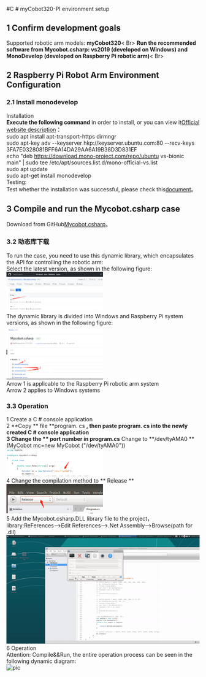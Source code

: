 #C # myCobot320-PI environment setup
## 1 Confirm development goals
Supported robotic arm models: **myCobot320**< Br>
**Run the recommended software from Mycobot.csharp: vs2019 (developed on Windows) and MonoDevelop (developed on Raspberry Pi robotic arm)**< Br>
## 2 Raspberry Pi Robot Arm Environment Configuration
### 2.1 Install monodevelop
Installation <br>
**Execute the following command** in order to install, or you can view it[Official website description](https://www.monodevelop.com/download/#fndtn-download-lin)：<br>
sudo apt install apt-transport-https dirmngr<br>
sudo apt-key adv --keyserver hkp://keyserver.ubuntu.com:80 --recv-keys 3FA7E0328081BFF6A14DA29AA6A19B38D3D831EF<br>
echo "deb https://download.mono-project.com/repo/ubuntu vs-bionic main" | sudo tee /etc/apt/sources.list.d/mono-official-vs.list<br>
sudo apt update<br>
sudo apt-get install monodevelop<br>
Testing:<br>
Test whether the installation was successful, please check this[document](https://www.monodevelop.com/documentation/creating-a-simple-solution/)。<br>
## 3 Compile and run the Mycobot.csharp case
Download from GitHub[Mycobot.csharp](https://github.com/elephantrobotics/Mycobot.csharp)。<br>
### 3.2 动态库下载
To run the case, you need to use this dynamic library, which encapsulates the API for controlling the robotic arm:<br>
Select the latest version, as shown in the following figure:<br>
<img src="../resources/15-ApplicationBaseCSharp/9.2/9-2-1.2-001.png" alt="9-1-2.1-001" width="50%"><br>
The dynamic library is divided into Windows and Raspberry Pi system versions, as shown in the following figure:<br>
<img src="../resources/15-ApplicationBaseCSharp/9.2/9-2-1.2-002.png" alt="9-1-2.1-002" width="50%"><br>
Arrow 1 is applicable to the Raspberry Pi robotic arm system<br>
Arrow 2 applies to Windows systems<br>

### 3.3 Operation
1 Create a C # console application<Br>
2 **Copy ** file  **program. cs **, **then paste**  program. cs  into the newly created C # console application<Br>
3 Change the ** port number in program.cs** Change to **/dev/tyAMA0 ** (MyCobot mc=new MyCobot ("/dev/tyAMA0"))<Br>
<img src="../resources/15-ApplicationBaseCSharp/9.2/9-2-3-001.png" alt="9-2-3-001" width="50%"><br>
4 Change the compilation method to ** Release **<Br>
<img src="../resources/15-ApplicationBaseCSharp/9.2/9-2-3-002.png" alt="9-2-3-002" width="50%"><br>
5 Add the Mycobot.csharp.DLL library file to the project，library:ReFerences-->Edit References-->.Net Assembly-->Browse(path for .dll)<br>
![pic](../resources/15-ApplicationBaseCSharp/9.2/9-2-3-003.gif)<br>
6 Operation<br>
Attention: Compile&&Run, the entire operation process can be seen in the following dynamic diagram:<br>
![pic](../resources/15-ApplicationBaseCSharp/9.2/9-2-3-004.gif)<br> 